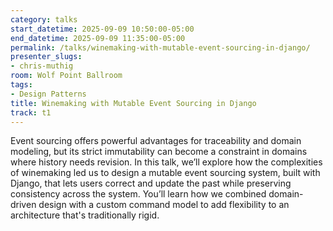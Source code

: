 ```yaml
---
category: talks
start_datetime: 2025-09-09 10:50:00-05:00
end_datetime: 2025-09-09 11:35:00-05:00
permalink: /talks/winemaking-with-mutable-event-sourcing-in-django/
presenter_slugs:
- chris-muthig
room: Wolf Point Ballroom
tags:
- Design Patterns
title: Winemaking with Mutable Event Sourcing in Django
track: t1
---
```


Event sourcing offers powerful advantages for traceability and domain modeling, but its strict immutability can become a constraint in domains where history needs revision. In this talk, we’ll explore how the complexities of winemaking led us to design a mutable event sourcing system, built with Django, that lets users correct and update the past while preserving consistency across the system. You’ll learn how we combined domain-driven design with a custom command model to add flexibility to an architecture that's traditionally rigid.